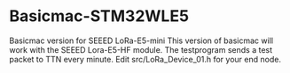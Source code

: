 # Basicmac-STM32WLE5
Basicmac version for SEEED LoRa-E5-mini
This version of basicmac will work with the SEEED Lora-E5-HF module.
The testprogram sends a test packet to TTN every minute.
Edit src/LoRa_Device_01.h for your end node.
